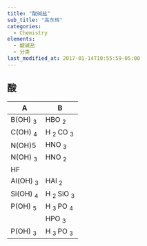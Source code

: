 ```yaml
---
title: "酸碱盐"
sub_title: "高东辉"
categories:
  - Chemistry
elements:
  - 酸碱盐
  - 分类
last_modified_at: 2017-01-14T10:55:59-05:00
---
```

## 酸
|A|B|
|---|---|
|B(OH) <sub> 3 </sub>|HBO  <sub> 2 </sub> |
|C(OH) <sub> 4 </sub>|H <sub> 2 </sub> CO  <sub> 3 </sub>|
|N(OH)5|HNO <sub> 3 </sub>|
|N(OH) <sub> 3 </sub>|HNO <sub> 2 </sub>|
|HF||
|Al(OH) <sub> 3 </sub>|HAl <sub> 2 </sub>|
|Si(OH) <sub> 4 </sub>|H <sub> 2 </sub> SiO <sub> 3 </sub>|
|P(OH) <sub> 5 </sub>|H <sub> 3 </sub>PO <sub> 4 </sub>|
||HPO <sub> 3 </sub>|
|P(OH) <sub> 3 </sub>|H <sub> 3 </sub> PO <sub> 3 </sub>|
